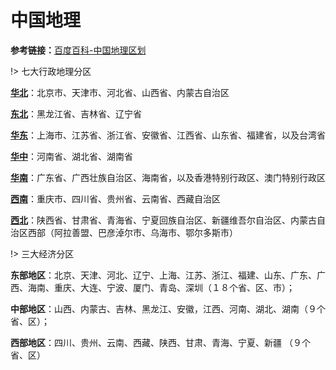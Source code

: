 # 中国地理 <!-- {docsify-ignore-all} -->

**参考链接：**[百度百科-中国地理区划](https://baike.baidu.com/item/%E4%B8%AD%E5%9B%BD%E5%9C%B0%E7%90%86%E5%8C%BA%E5%88%92/4221764?fr=aladdin)

!> 七大行政地理分区

<strong>[华北](https://baike.baidu.com/item/华北)</strong>：北京市、天津市、河北省、山西省、内蒙古自治区

<strong>[东北](https://baike.baidu.com/item/东北)</strong>：黑龙江省、吉林省、辽宁省

<strong>[华东](https://baike.baidu.com/item/华东)</strong>：上海市、江苏省、浙江省、安徽省、江西省、山东省、福建省，以及台湾省

<strong>[华中](https://baike.baidu.com/item/华中)</strong>：河南省、湖北省、湖南省

<strong>[华南](https://baike.baidu.com/item/华南)</strong>：广东省、广西壮族自治区、海南省，以及香港特别行政区、澳门特别行政区

<strong>[西南](https://baike.baidu.com/item/西南)</strong>：重庆市、四川省、贵州省、云南省、西藏自治区

<strong>[西北](https://baike.baidu.com/item/西北)</strong>：陕西省、甘肃省、青海省、宁夏回族自治区、新疆维吾尔自治区、内蒙古自治区西部（阿拉善盟、巴彦淖尔市、乌海市、鄂尔多斯市）


!> 三大经济分区

<strong>东部地区</strong>：北京、天津、河北、辽宁、上海、江苏、浙江、福建、山东、广东、广西、海南、重庆、大连、宁波、厦门、青岛、深圳（１８个省、区、市）；

<strong>中部地区</strong>：山西、内蒙古、吉林、黑龙江、安徽，江西、河南、湖北、湖南（９个省、区）；

<strong>西部地区</strong>：四川、贵州、云南、西藏、陕西、甘肃、青海、宁夏、新疆 （９个省、区）